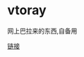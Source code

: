 # vtoray
网上巴拉来的东西,自备用

<a href="https://raw.githubusercontent.com/BlingCc233/vtoray/master/v2mess.txt">链接</a>

